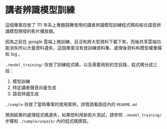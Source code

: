 # 講者辨識模型訓練
這個專案存放了 111 年系上專題競賽使用的講者辨識模型訓練程式碼和結合語音辨識模型開發的影片播放器。

因為之前在 google 雲端上做訓練，且沒有將大型資料下載下來，而後共享雲端功能消失所以大量資料遺失，這個專案沒有放訓練資料集、處理後資料和模型權重檔和 log 。

`./model_training/` 存放了訓練程式碼，以及需要用到的空目錄，程式碼分成三段：
1. 模型訓練
2. 特定講者聲音向量生成
3. 語音辨識生成

`./sample` 存放了當時專案的使用案例，詳情請看路徑內的 `README.md`

預測結果的處理程式碼遺失，如果想利用新影片測試，請參照 `./model_training/` 步驟和 `./sample/unpack/` 內的程式碼撰寫。

